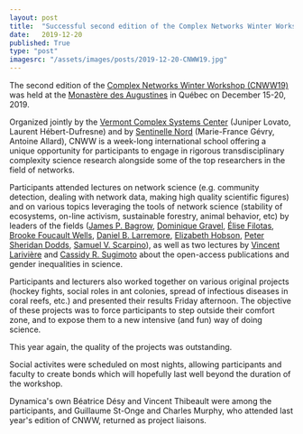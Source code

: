 ```yaml
---
layout: post
title:  "Successful second edition of the Complex Networks Winter Workshop (CNWW19)"
date:   2019-12-20
published: True
type: "post"
imagesrc: "/assets/images/posts/2019-12-20-CNWW19.jpg"
---
```


The second edition of the [Complex Networks Winter Workshop (CNWW19)](https://sentinellenord.ulaval.ca/en/cnww-2019) was held at the [Monastère des Augustines](https://monastere.ca/) in Québec on December 15-20, 2019.

Organized jointly by the [Vermont Complex Systems Center](http://www.vermontcomplexsystems.org/) (Juniper Lovato, Laurent Hébert-Dufresne) and by [Sentinelle Nord](https://sentinellenord.ulaval.ca/) (Marie-France Gévry, Antoine Allard), CNWW is a week-long international school offering a unique opportunity for participants to engage in rigorous transdisciplinary complexity science research alongside some of the top researchers in the field of networks.

Participants attended lectures on network science (e.g. community detection, dealing with network data, making high quality scientific figures) and on various topics leveraging the tools of network science (stability of ecosystems, on-line activism, sustainable forestry, animal behavior, etc) by leaders of the fields ([James P. Bagrow](https://bagrow.com/), [Dominique Gravel](http://ielab.recherche.usherbrooke.ca/), [Élise Filotas](http://elisefilotas.ca/en/home/), [Brooke Foucault Wells](http://brooke-welles.squarespace.com/), [Daniel B. Larremore](https://larremorelab.github.io/), [Elizabeth Hobson](http://hobsonresearch.com/), [Peter Sheridan Dodds](https://www.uvm.edu/pdodds/), [Samuel V. Scarpino](http://scarpino.github.io/)), as well as two lectures by [Vincent Larivière](https://crc.ebsi.umontreal.ca/) and [Cassidy R. Sugimoto](https://ella.sice.indiana.edu/~sugimoto/index.php) about the open-access publications and gender inequalities in science.

Participants and lecturers also worked together on various original projects (hockey fights, social roles in ant colonies, spread of infectious diseases in coral reefs, etc.) and presented their results Friday afternoon. The objective of these projects was to force participants to step outside their comfort zone, and to expose them to a new intensive (and fun) way of doing science.

This year again, the quality of the projects was outstanding.

Social activites were scheduled on most nights, allowing participants and faculty to create bonds which will hopefully last well beyond the duration of the workshop.

Dynamica's own Béatrice Désy and Vincent Thibeault were among the participants, and Guillaume St-Onge and Charles Murphy, who attended last year's edition of CNWW, returned as project liaisons.

